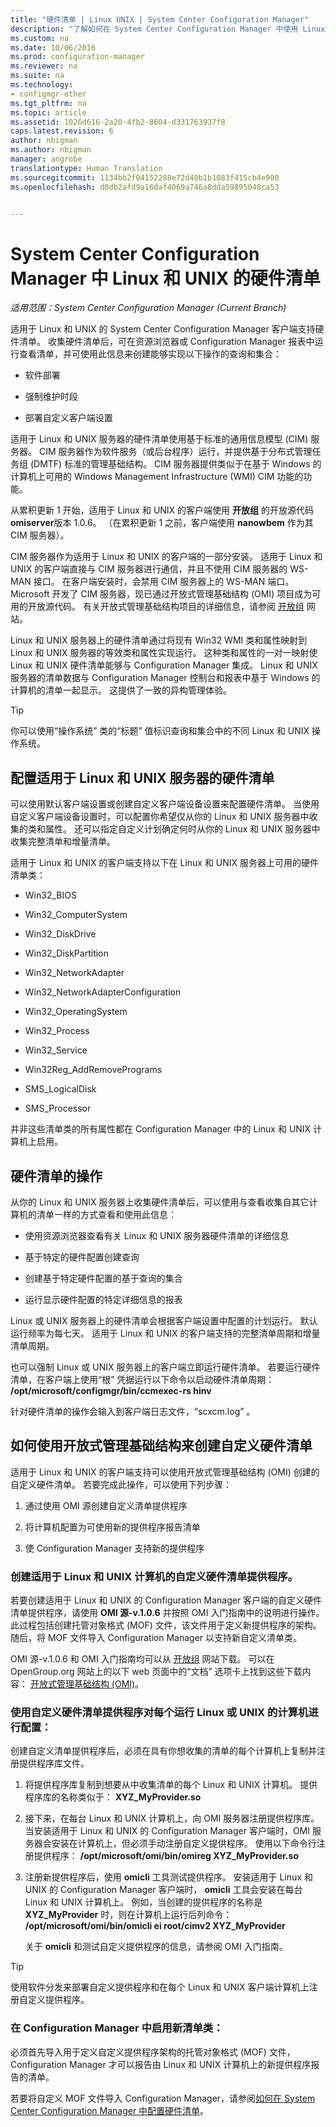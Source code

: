 ```yaml
---
title: "硬件清单 | Linux UNIX | System Center Configuration Manager"
description: "了解如何在 System Center Configuration Manager 中使用 Linux 和 UNIX 的硬件清单。"
ms.custom: na
ms.date: 10/06/2016
ms.prod: configuration-manager
ms.reviewer: na
ms.suite: na
ms.technology:
- configmgr-other
ms.tgt_pltfrm: na
ms.topic: article
ms.assetid: 1026d616-2a20-4fb2-8604-d331763937f8
caps.latest.revision: 6
author: nbigman
ms.author: nbigman
manager: angrobe
translationtype: Human Translation
ms.sourcegitcommit: 1134bb2f04152288e72d40b1b1083f415cb4e900
ms.openlocfilehash: d0db2afd9a16daf4069a746a8dda59895048ca53


---
```

# <a name="hardware-inventory-for-linux-and-unix-in-system-center-configuration-manager"></a>System Center Configuration Manager 中 Linux 和 UNIX 的硬件清单

*适用范围：System Center Configuration Manager (Current Branch)*

适用于 Linux 和 UNIX 的 System Center Configuration Manager 客户端支持硬件清单。 收集硬件清单后，可在资源浏览器或 Configuration Manager 报表中运行查看清单，并可使用此信息来创建能够实现以下操作的查询和集合：  

-   软件部署  

-   强制维护时段  

-   部署自定义客户端设置  

 适用于 Linux 和 UNIX 服务器的硬件清单使用基于标准的通用信息模型 (CIM) 服务器。 CIM 服务器作为软件服务（或后台程序）运行，并提供基于分布式管理任务组 (DMTF) 标准的管理基础结构。 CIM 服务器提供类似于在基于 Windows 的计算机上可用的 Windows Management Infrastructure (WMI) CIM 功能的功能。  

 从累积更新 1 开始，适用于 Linux 和 UNIX 的客户端使用 **开放组** 的开放源代码 **omiserver**版本 1.0.6。 （在累积更新 1 之前，客户端使用 **nanowbem** 作为其 CIM 服务器）。  

 CIM 服务器作为适用于 Linux 和 UNIX 的客户端的一部分安装。 适用于 Linux 和 UNIX 的客户端直接与 CIM 服务器进行通信，并且不使用 CIM 服务器的 WS-MAN 接口。 在客户端安装时，会禁用 CIM 服务器上的 WS-MAN 端口。 Microsoft 开发了 CIM 服务器，现已通过开放式管理基础结构 (OMI) 项目成为可用的开放源代码。 有关开放式管理基础结构项目的详细信息，请参阅 [开放组](http://go.microsoft.com/fwlink/p/?LinkId=262317) 网站。  

 Linux 和 UNIX 服务器上的硬件清单通过将现有 Win32 WMI 类和属性映射到 Linux 和 UNIX 服务器的等效类和属性实现运行。 这种类和属性的一对一映射使 Linux 和 UNIX 硬件清单能够与 Configuration Manager 集成。 Linux 和 UNIX 服务器的清单数据与 Configuration Manager 控制台和报表中基于 Windows 的计算机的清单一起显示。 这提供了一致的异构管理体验。  

> [!TIP]  
>  你可以使用“操作系统”  类的“标题”  值标识查询和集合中的不同 Linux 和 UNIX 操作系统。  

##  <a name="a-namebkmkconfighardwareforlnua-configuring-hardware-inventory-for-linux-and-unix-servers"></a><a name="BKMK_ConfigHardwareforLnU"></a> 配置适用于 Linux 和 UNIX 服务器的硬件清单  
 可以使用默认客户端设置或创建自定义客户端设备设置来配置硬件清单。 当使用自定义客户端设备设置时，可以配置你希望仅从你的 Linux 和 UNIX 服务器中收集的类和属性。 还可以指定自定义计划确定何时从你的 Linux 和 UNIX 服务器中收集完整清单和增量清单。  

 适用于 Linux 和 UNIX 的客户端支持以下在 Linux 和 UNIX 服务器上可用的硬件清单类：  

-   Win32_BIOS  

-   Win32_ComputerSystem  

-   Win32_DiskDrive  

-   Win32_DiskPartition  

-   Win32_NetworkAdapter  

-   Win32_NetworkAdapterConfiguration  

-   Win32_OperatingSystem  

-   Win32_Process  

-   Win32_Service  

-   Win32Reg_AddRemovePrograms  

-   SMS_LogicalDisk  

-   SMS_Processor  

 并非这些清单类的所有属性都在 Configuration Manager 中的 Linux 和 UNIX 计算机上启用。  

##  <a name="a-namebkmkoperationsforhardwareforlnua-operations-for-hardware-inventory"></a><a name="BKMK_OperationsforHardwareforLnU"></a> 硬件清单的操作  
 从你的 Linux 和 UNIX 服务器上收集硬件清单后，可以使用与查看收集自其它计算机的清单一样的方式查看和使用此信息：  

-   使用资源浏览器查看有关 Linux 和 UNIX 服务器硬件清单的详细信息  

-   基于特定的硬件配置创建查询  

-   创建基于特定硬件配置的基于查询的集合  

-   运行显示硬件配置的特定详细信息的报表  

 Linux 或 UNIX 服务器上的硬件清单会根据客户端设置中配置的计划运行。 默认运行频率为每七天。 适用于 Linux 和 UNIX 的客户端支持的完整清单周期和增量清单周期。  

 也可以强制 Linux 或 UNIX 服务器上的客户端立即运行硬件清单。 若要运行硬件清单，在客户端上使用“根”  凭据运行以下命令以启动硬件清单周期： **/opt/microsoft/configmgr/bin/ccmexec-rs hinv**  

 针对硬件清单的操作会输入到客户端日志文件，“scxcm.log” 。  

##  <a name="a-namebkmkcustomhinvforlinuxa-how-to-use-open-management-infrastructure-to-create-custom-hardware-inventory"></a><a name="BKMK_CustomHINVforLinux"></a> 如何使用开放式管理基础结构来创建自定义硬件清单  
 适用于 Linux 和 UNIX 的客户端支持可以使用开放式管理基础结构 (OMI) 创建的自定义硬件清单。 若要完成此操作，可以使用下列步骤：  

1.  通过使用 OMI 源创建自定义清单提供程序  

2.  将计算机配置为可使用新的提供程序报告清单  

3.  使 Configuration Manager 支持新的提供程序  

###  <a name="a-namebkmklinuxprovidera-create-a-custom-hardware-inventory-provider-for-linux-and-unix-computers"></a><a name="BKMK_LinuxProvider"></a> 创建适用于 Linux 和 UNIX 计算机的自定义硬件清单提供程序。  
 若要创建适用于 Linux 和 UNIX 的 Configuration Manager 客户端的自定义硬件清单提供程序，请使用 **OMI 源-v.1.0.6** 并按照 OMI 入门指南中的说明进行操作。 此过程包括创建托管对象格式 (MOF) 文件，该文件用于定义新提供程序的架构。 随后，将 MOF 文件导入 Configuration Manager 以支持新自定义清单类。  

 OMI 源-v.1.0.6 和 OMI 入门指南均可以从 [开放组](http://go.microsoft.com/fwlink/p/?LinkId=262317) 网站下载。 可以在 OpenGroup.org 网站上的以下 web 页面中的“文档”  选项卡上找到这些下载内容： [开放式管理基础结构 (OMI)](http://go.microsoft.com/fwlink/p/?LinkId=286805)。  

###  <a name="a-namebkmkaddprovidertolinuxa-configure-each-computer-that-runs-linux-or-unix-with-the-custom-hardware-inventory-provider"></a><a name="BKMK_AddProvidertoLinux"></a> 使用自定义硬件清单提供程序对每个运行 Linux 或 UNIX 的计算机进行配置：  
 创建自定义清单提供程序后，必须在具有你想收集的清单的每个计算机上复制并注册提供程序库文件。  

1.  将提供程序库复制到想要从中收集清单的每个 Linux 和 UNIX 计算机。 提供程序库的名称类似于： **XYZ_MyProvider.so**  

2.  接下来，在每台 Linux 和 UNIX 计算机上，向 OMI 服务器注册提供程序库。 当安装适用于 Linux 和 UNIX 的 Configuration Manager 客户端时，OMI 服务器会安装在计算机上，但必须手动注册自定义提供程序。 使用以下命令行注册提供程序： **/opt/microsoft/omi/bin/omireg XYZ_MyProvider.so**  

3.  注册新提供程序后，使用 **omicli** 工具测试提供程序。 安装适用于 Linux 和 UNIX 的 Configuration Manager 客户端时， **omicli** 工具会安装在每台 Linux 和 UNIX 计算机上。 例如，当创建的提供程序的名称是 **XYZ_MyProvider** 时，则在计算机上运行后列命令： **/opt/microsoft/omi/bin/omicli ei root/cimv2 XYZ_MyProvider**  

     关于 **omicli** 和测试自定义提供程序的信息，请参阅 OMI 入门指南。  

> [!TIP]  
>  使用软件分发来部署自定义提供程序和在每个 Linux 和 UNIX 客户端计算机上注册自定义提供程序。  

###  <a name="a-namebkmkaddlinuxprovidertocma-enable-the-new-inventory-class-in-configuration-manager"></a><a name="BKMK_AddLinuxProvidertoCM"></a> 在 Configuration Manager 中启用新清单类：  
 必须首先导入用于定义自定义提供程序架构的托管对象格式 (MOF) 文件，Configuration Manager 才可以报告由 Linux 和 UNIX 计算机上的新提供程序报告的清单。  

 若要将自定义 MOF 文件导入 Configuration Manager，请参阅[如何在 System Center Configuration Manager 中配置硬件清单](../../../../core/clients/manage/inventory/configure-hardware-inventory.md)。  



<!--HONumber=Nov16_HO1-->


